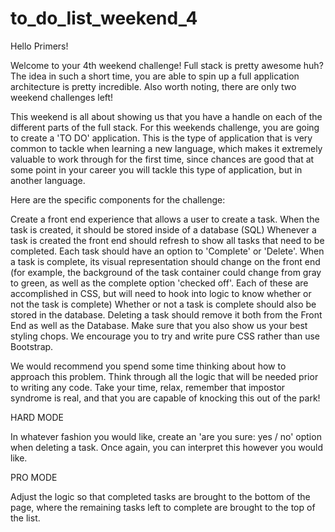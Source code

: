 # to_do_list_weekend_4

Hello Primers!

Welcome to your 4th weekend challenge! Full stack is pretty awesome huh? The idea in such a short time, you are able to spin up 
a full application architecture is pretty incredible. Also worth noting, there are only two weekend challenges left!

This weekend is all about showing us that you have a handle on each of the different parts of the full stack. 
For this weekends challenge, you are going to create a 'TO DO' application. This is the type of application that is very common 
to tackle when learning a new language, which makes it extremely valuable to work through for the first time, since chances are 
good that at some point in your career you will tackle this type of application, but in another language.

Here are the specific components for the challenge:

Create a front end experience that allows a user to create a task.
When the task is created, it should be stored inside of a database (SQL)
Whenever a task is created the front end should refresh to show all tasks that need to be completed.
Each task should have an option to 'Complete' or 'Delete'.
When a task is complete, its visual representation should change on the front end (for example, the background of the 
task container could change from gray to green, as well as the complete option 'checked off'. Each of these are accomplished in CSS, 
but will need to hook into logic to know whether or not the task is complete)
Whether or not a task is complete should also be stored in the database.
Deleting a task should remove it both from the Front End as well as the Database.
Make sure that you also show us your best styling chops. We encourage you to try and write pure CSS rather than use Bootstrap.

We would recommend you spend some time thinking about how to approach this problem. Think through all the logic that will be 
needed prior to writing any code. Take your time, relax, remember that impostor syndrome is real, and that you are capable of 
knocking this out of the park!

HARD MODE

In whatever fashion you would like, create an 'are you sure: yes / no' option when deleting a task. Once again, you can 
interpret this however you would like.

PRO MODE

Adjust the logic so that completed tasks are brought to the bottom of the page, where the remaining tasks left to complete 
are brought to the top of the list.

